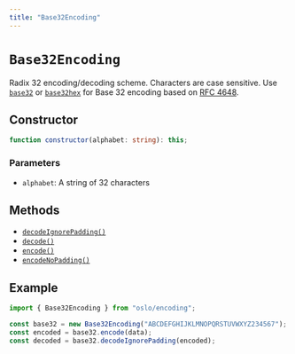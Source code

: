 ```yaml
---
title: "Base32Encoding"
---
```


# `Base32Encoding`

Radix 32 encoding/decoding scheme. Characters are case sensitive. Use [`base32`](/reference/main/base32) or [`base32hex`](/reference/main/base32hex) for Base 32 encoding based on [RFC 4648](https://rfc-editor.org/rfc/rfc4648.html).

## Constructor

```ts
function constructor(alphabet: string): this;
```

### Parameters

- `alphabet`: A string of 32 characters

## Methods

- [`decodeIgnorePadding()`](/reference/main/Base32Encoding/decode)
- [`decode()`](/reference/main/Base32Encoding/decodeRequirePadding)
- [`encode()`](/reference/main/Base32Encoding/encode)
- [`encodeNoPadding()`](/reference/main/Base32Encoding/encodeNoPadding)

## Example

```ts
import { Base32Encoding } from "oslo/encoding";

const base32 = new Base32Encoding("ABCDEFGHIJKLMNOPQRSTUVWXYZ234567");
const encoded = base32.encode(data);
const decoded = base32.decodeIgnorePadding(encoded);
```
